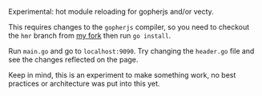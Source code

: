 Experimental: hot module reloading for gopherjs and/or vecty.

This requires changes to the `gopherjs` compiler, so you need to checkout the `hmr` branch from [my fork](https://github.com/marwan-at-work/gopherjs) then run `go install`.

Run `main.go` and go to `localhost:9090`. Try changing the `header.go` file and see the changes reflected on the page. 

Keep in mind, this is an experiment to make something work, no best practices or architecture was put into this yet. 